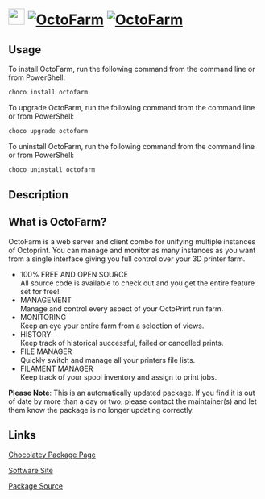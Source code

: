 ﻿# <img src="https://cdn.jsdelivr.net/gh/mkevenaar/chocolatey-packages@87a93849c61510562a982a91bec3798dbc28cf17/icons/octofarm.png" width="32" height="32"/> [![OctoFarm](https://img.shields.io/chocolatey/v/octofarm.svg?label=OctoFarm)](https://chocolatey.org/packages/octofarm) [![OctoFarm](https://img.shields.io/chocolatey/dt/octofarm.svg)](https://chocolatey.org/packages/octofarm)

## Usage

To install OctoFarm, run the following command from the command line or from PowerShell:

```powershell
choco install octofarm
```

To upgrade OctoFarm, run the following command from the command line or from PowerShell:

```powershell
choco upgrade octofarm
```

To uninstall OctoFarm, run the following command from the command line or from PowerShell:

```powershell
choco uninstall octofarm
```

## Description

## What is OctoFarm?

OctoFarm is a web server and client combo for unifying multiple instances of Octoprint. You can manage and monitor as many instances as you want from a single interface giving you full control over your 3D printer farm.

* 100% FREE AND OPEN SOURCE  
All source code is available to check out and you get the entire feature set for free!
* MANAGEMENT  
Manage and control every aspect of your OctoPrint run farm.
* MONITORING  
Keep an eye your entire farm from a selection of views.
* HISTORY  
Keep track of historical successful, failed or cancelled prints.
* FILE MANAGER  
Quickly switch and manage all your printers file lists.
* FILAMENT MANAGER  
Keep track of your spool inventory and assign to print jobs.

**Please Note**: This is an automatically updated package. If you find it is
out of date by more than a day or two, please contact the maintainer(s) and
let them know the package is no longer updating correctly.


## Links

[Chocolatey Package Page](https://chocolatey.org/packages/octofarm)

[Software Site](https://octofarm.net/)

[Package Source](https://github.com/mkevenaar/chocolatey-packages/tree/master/automatic/octofarm)

